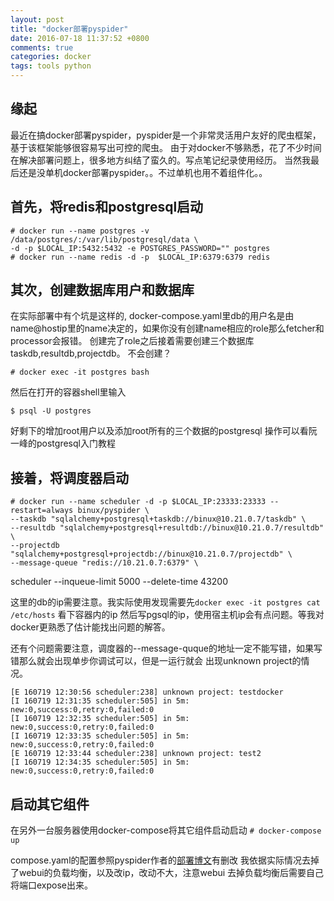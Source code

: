 ```yaml
---
layout: post
title: "docker部署pyspider"
date: 2016-07-18 11:37:52 +0800
comments: true
categories: docker
tags: tools python
---
```

## 缘起
最近在搞docker部署pyspider，pyspider是一个非常灵活用户友好的爬虫框架，基于该框架能够很容易写出可控的爬虫。
由于对docker不够熟悉，花了不少时间在解决部署问题上，很多地方纠结了蛮久的。写点笔记纪录使用经历。
当然我最后还是没单机docker部署pyspider。。不过单机也用不着组件化。。

## 首先，将redis和postgresql启动

    # docker run --name postgres -v /data/postgres/:/var/lib/postgresql/data \ 
    -d -p $LOCAL_IP:5432:5432 -e POSTGRES_PASSWORD="" postgres
    # docker run --name redis -d -p  $LOCAL_IP:6379:6379 redis

## 其次，创建数据库用户和数据库
在实际部署中有个坑是这样的, docker-compose.yaml里db的用户名是由name@hostip里的name决定的，如果你没有创建name相应的role那么fetcher和processor会报错。
创建完了role之后接着需要创建三个数据库taskdb,resultdb,projectdb。
不会创建？

    # docker exec -it postgres bash

然后在打开的容器shell里输入

    $ psql -U postgres

<!--more-->
好剩下的增加root用户以及添加root所有的三个数据的postgresql
操作可以看阮一峰的postgresql入门教程

## 接着，将调度器启动

    # docker run --name scheduler -d -p $LOCAL_IP:23333:23333 --restart=always binux/pyspider \
    --taskdb "sqlalchemy+postgresql+taskdb://binux@10.21.0.7/taskdb" \
    --resultdb "sqlalchemy+postgresql+resultdb://binux@10.21.0.7/resultdb" \
    --projectdb "sqlalchemy+postgresql+projectdb://binux@10.21.0.7/projectdb" \
    --message-queue "redis://10.21.0.7:6379" \
  scheduler --inqueue-limit 5000 --delete-time 43200

  这里的db的ip需要注意。我实际使用发现需要先`docker exec -it postgres cat /etc/hosts` 看下容器内的ip
  然后写pgsql的ip，使用宿主机ip会有点问题。等我对docker更熟悉了估计能找出问题的解答。
 
  还有个问题需要注意，调度器的--message-quque的地址一定不能写错，如果写错那么就会出现单步你调试可以，但是一运行就会
  出现unknown project的情况。

    [E 160719 12:30:56 scheduler:238] unknown project: testdocker
    [I 160719 12:31:35 scheduler:505] in 5m: new:0,success:0,retry:0,failed:0
    [I 160719 12:32:35 scheduler:505] in 5m: new:0,success:0,retry:0,failed:0
    [I 160719 12:33:35 scheduler:505] in 5m: new:0,success:0,retry:0,failed:0
    [E 160719 12:33:44 scheduler:238] unknown project: test2
    [I 160719 12:34:35 scheduler:505] in 5m: new:0,success:0,retry:0,failed:0
 
## 启动其它组件
 在另外一台服务器使用docker-compose将其它组件启动启动
 `# docker-compose up`

compose.yaml的配置参照pyspider作者的[部署博文](http://blog.binux.me/2016/05/deployment-of-demopyspiderorg/)有删改
我依据实际情况去掉了webui的负载均衡，以及改ip，改动不大，注意webui
去掉负载均衡后需要自己将端口expose出来。
